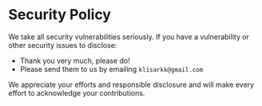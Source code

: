 # Security Policy

We take all security vulnerabilities seriously.
If you have a vulnerability or other security issues to disclose:

- Thank you very much, please do!
- Please send them to us by emailing `klisarkk@gmail.com`

We appreciate your efforts and responsible disclosure and will make every effort to acknowledge your contributions.
